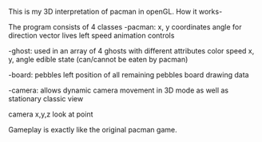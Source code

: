 This is my 3D interpretation of pacman in openGL. How it works-

The program consists of 4 classes
-pacman:
  x, y coordinates
  angle for direction vector
  lives left
  speed
  animation controls

-ghost:
  used in an array of 4 ghosts with different attributes
  color
  speed
  x, y, angle
  edible state (can/cannot be eaten by pacman)

-board:
  pebbles left
  position of all remaining pebbles
  board drawing data

-camera:
  allows dynamic camera movement in 3D mode as well
  as stationary classic view

  camera x,y,z
  look at point

Gameplay is exactly like the original pacman game.